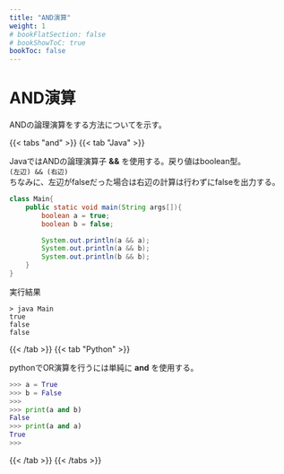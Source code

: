 ```yaml
---
title: "AND演算"
weight: 1
# bookFlatSection: false
# bookShowToC: true
bookToc: false
---
```


# AND演算

ANDの論理演算をする方法についてを示す。

{{< tabs "and" >}}
{{< tab "Java" >}}

JavaではANDの論理演算子 **&&** を使用する。戻り値はboolean型。  
`(左辺) && (右辺)`  
ちなみに、左辺がfalseだった場合は右辺の計算は行わずにfalseを出力する。  

```java
class Main{
    public static void main(String args[]){
        boolean a = true;
        boolean b = false;

        System.out.println(a && a);
        System.out.println(a && b);
        System.out.println(b && b);
    }
}
```

実行結果

```
> java Main  
true  
false  
false  
```

{{< /tab >}}
{{< tab "Python" >}}

pythonでOR演算を行うには単純に **and** を使用する。


```python
>>> a = True
>>> b = False
>>> 
>>> print(a and b)
False
>>> print(a and a)
True
>>>
```

{{< /tab >}}
{{< /tabs >}}

